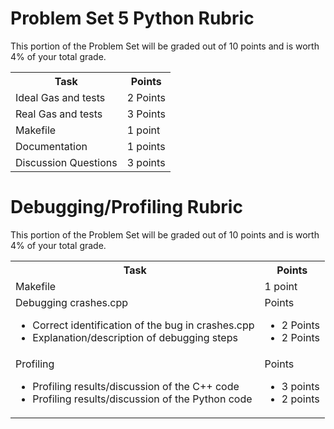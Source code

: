 # Problem Set 5 Python Rubric

This portion of the Problem Set will be graded out of 10 points and is worth 4% of your total grade.

<table width="100%">
    <tr>
        <th>
            Task
        </th>
        <th>
            Points
        </th>
    </tr>
    <tr>
        <td>
           Ideal Gas and tests
        </td>
        <td>
            2 Points
        </td>
    </tr>
    <tr>
        <td>
           Real Gas and tests
        </td>
        <td>
            3 Points
        </td>
    </tr>
    <tr>
    <td>
        Makefile
    </td>
    <td>
        1 point
    </td>
    </tr>
    <tr>
    <td>
        Documentation
    </td>
    <td>
        1 points
    </td>
    <tr>
    <td>
        Discussion Questions
    </td>
    <td>
        3 points
    </td>


</table>

# Debugging/Profiling Rubric

This portion of the Problem Set will be graded out of 10 points and is worth 4% of your total grade.

<table width="100%">
    <tr>
        <th>
            Task
        </th>
        <th>
            Points
        </th>
    </tr>
    <tr>
        <td>
        Makefile
        </td>
        <td>
        1 point
        </td>
    </tr>
    <tr>
        <td>
            Debugging crashes.cpp
            <ul>
              <li>Correct identification of the bug in crashes.cpp</li>
              <li>Explanation/description of debugging steps</li>
            </ul>
        </td>
        <td>
            Points
            <ul>
              <li>2 Points</li>
              <li>2 Points</li>
            </ul>
        </td>
    </tr>
    <tr>
        <td>
           Profiling
           <ul>
             <li>Profiling results/discussion of the C++ code</li>
             <li>Profiling results/discussion of the Python code</li>
           </ul>
        </td>
        <td>
            Points
            <ul>
              <li>3 points</li>
              <li>2 points</li>
            </ul>
        </td>
    </tr>
</table>
